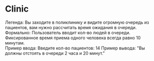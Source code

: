 # Clinic
Легенда:  Вы заходите в поликлинику и видите огромную очередь из пациентов, вам нужно рассчитать время ожидания в очереди.  
Формально: 
Пользователь вводит кол-во людей в очереди.  
Фиксированное время приема одного человека всегда равно 10 минутам.  
Пример ввода: Введите кол-во пациентов: 14
Пример вывода: "Вы должны отстоять в очереди 2 часа и 20 минут."
